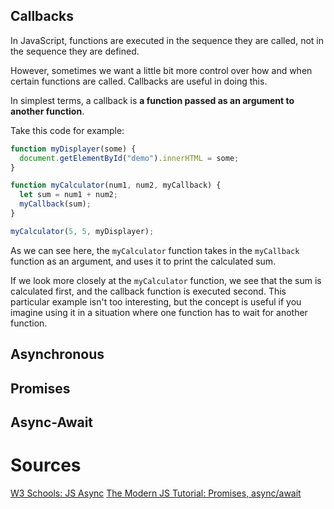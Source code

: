 ## Callbacks

In JavaScript, functions are executed in the sequence they are called, not in the sequence they are defined.

However, sometimes we want a little bit more control over how and when certain functions are called. Callbacks are useful in doing this.

In simplest terms, a callback is **a function passed as an argument to another function**.

Take this code for example:

```javascript
function myDisplayer(some) {
  document.getElementById("demo").innerHTML = some;
}

function myCalculator(num1, num2, myCallback) {
  let sum = num1 + num2;
  myCallback(sum);
}

myCalculator(5, 5, myDisplayer);
```

As we can see here, the `myCalculator` function takes in the `myCallback` function as an argument, and uses it to print the calculated sum. 

If we look more closely at the `myCalculator` function, we see that the sum is calculated first, and the callback function is executed second. This particular example isn't too interesting, but the concept is useful if you imagine using it in a situation where one function has to wait for another function.

## Asynchronous

## Promises

## Async-Await

# Sources

[W3 Schools: JS Async](https://www.w3schools.com/js/js_callback.asp)
[The Modern JS Tutorial: Promises, async/await](https://javascript.info/async)